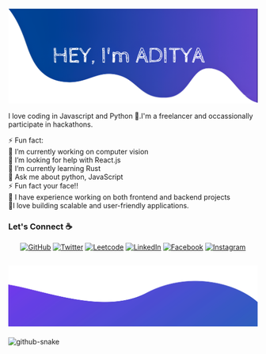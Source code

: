 ![alt text](./images/2.png)

I love coding in Javascript and Python :snake:.I'm a freelancer and occassionally participate in hackathons.

⚡ Fun fact:<br>
🔭 I’m currently working on computer vision<br>🤝 I’m looking for help with React.js<br>🌱 I’m currently learning Rust<br>💬 Ask me about python, JavaScript<br>⚡ Fun fact your face!!<br>💼 I have experience working on both frontend and backend projects <br> 🔭I love building scalable and user-friendly applications.

### Let's Connect :coffee:

<p align="center">
	<a href="https://github.com/konhito"><img src="https://img.icons8.com/bubbles/50/000000/github.png" alt="GitHub"/></a>
	<a href="https://twitter.com/konhit0"><img src="https://img.icons8.com/bubbles/50/000000/x.png" alt="Twitter"/></a>
    <a href="https://leetcode.com/konhito/"><img src="https://img.icons8.com/?size=100&id=wDGo581Ea5Nf&format=png&color=000000" alt="Leetcode"/></a>
	<a href="https://www.linkedin.com/in/konhito/"><img src="https://img.icons8.com/bubbles/50/000000/linkedin.png" alt="LinkedIn"/></a>
	<a href="https://www.facebook.com"><img src="https://img.icons8.com/bubbles/50/000000/facebook-new.png" alt="Facebook"/></a>
	<a href="https://www.instagram.com/konhit0"><img src="https://img.icons8.com/bubbles/50/000000/instagram.png" alt="Instagram"/></a>
</p>

## ![alt text](./images/bottom.svg)

<picture>
  <source media="(prefers-color-scheme: dark)" srcset="https://raw.githubusercontent.com/tobiasmeyhoefer/tobiasmeyhoefer/output/github-snake-dark.svg" />
  <source media="(prefers-color-scheme: light)" srcset="https://raw.githubusercontent.com/tobiasmeyhoefer/tobiasmeyhoefer/output/github-snake.svg" />
  <img alt="github-snake" src="https://raw.githubusercontent.com/tobiasmeyhoefer/tobiasmeyhoefer/output/github-snake.svg" />
</picture>

<!-- Proudly created with GPRM ( https://gprm.itsvg.in ) -->
